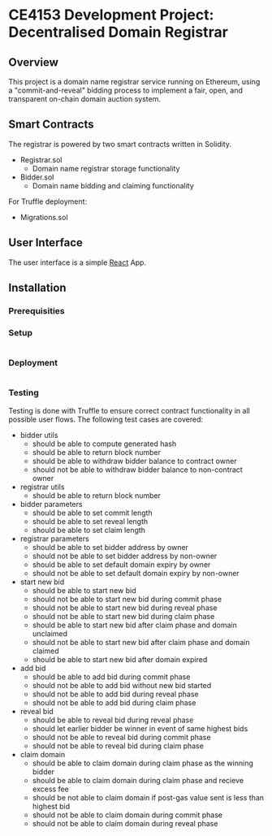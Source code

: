 # CE4153 Development Project: Decentralised Domain Registrar
## Overview
This project is a domain name registrar service running on Ethereum, using a "commit-and-reveal" bidding process to implement a fair, open, and transparent on-chain domain auction system.

## Smart Contracts
The registrar is powered by two smart contracts written in Solidity.
- Registrar.sol
    - Domain name registrar storage functionality
- Bidder.sol
    - Domain name bidding and claiming functionality

For Truffle deployment:
- Migrations.sol

## User Interface
The user interface is a simple [React](https://reactjs.org/) App.

## Installation

### Prerequisities

### Setup
```
```
### Deployment
```
```
### Testing
Testing is done with Truffle to ensure correct contract functionality in all possible user flows. The following test cases are covered:
- bidder utils
    - should be able to compute generated hash
    - should be able to return block number
    - should be able to withdraw bidder balance to contract owner
    - should not be able to withdraw bidder balance to non-contract owner
- registrar utils
    - should be able to return block number
- bidder parameters
    - should be able to set commit length
    - should be able to set reveal length
    - should be able to set claim length
- registrar parameters
    - should be able to set bidder address by owner
    - should not be able to set bidder address by non-owner
    - should be able to set default domain expiry by owner
    - should not be able to set default domain expiry by non-owner
- start new bid
    - should be able to start new bid
    - should not be able to start new bid during commit phase
    - should not be able to start new bid during reveal phase
    - should not be able to start new bid during claim phase
    - should be able to start new bid after claim phase and domain unclaimed
    - should not be able to start new bid after claim phase and domain claimed
    - should be able to start new bid after domain expired
- add bid
    - should be able to add bid during commit phase
    - should not be able to add bid without new bid started
    - should not be able to add bid during reveal phase
    - should not be able to add bid during claim phase
- reveal bid
    - should be able to reveal bid during reveal phase
    - should let earlier bidder be winner in event of same highest bids
    - should not be able to reveal bid during commit phase
    - should not be able to reveal bid during claim phase
- claim domain
    - should be able to claim domain during claim phase as the winning bidder
    - should be able to claim domain during claim phase and recieve excess fee
    - should be not able to claim domain if post-gas value sent is less than highest bid
    - should not be able to claim domain during commit phase
    - should not be able to claim domain during reveal phase
